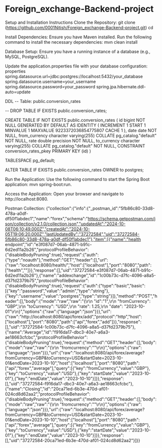 # Foreign_exchange-Backend-project
Setup and Installation Instructions
Clone the Repository: git clone (https://github.com/0001Nitish/Foreign_exchange-Backend-project.git) cd

Install Dependencies: Ensure you have Maven installed. Run the following command to install the necessary dependencies: mvn clean install

Database Setup:
Ensure you have a running instance of a database (e.g., MySQL, PostgreSQL).

Update the application.properties file with your database configuration: properties 
spring.datasource.url=jdbc:postgres://localhost:5432/your_database
spring.datasource.username=your_username 
spring.datasource.password=your_password 
spring.jpa.hibernate.ddl-auto=update

DDL
-- Table: public.conversion_rates

-- DROP TABLE IF EXISTS public.conversion_rates;

CREATE TABLE IF NOT EXISTS public.conversion_rates
(
    id bigint NOT NULL GENERATED BY DEFAULT AS IDENTITY ( INCREMENT 1 START 1 MINVALUE 1 MAXVALUE 9223372036854775807 CACHE 1 ),
    date date NOT NULL,
    from_currency character varying(255) COLLATE pg_catalog."default" NOT NULL,
    rate double precision NOT NULL,
    to_currency character varying(255) COLLATE pg_catalog."default" NOT NULL,
    CONSTRAINT conversion_rates_pkey PRIMARY KEY (id)
)

TABLESPACE pg_default;

ALTER TABLE IF EXISTS public.conversion_rates
    OWNER to postgres;

Run the Application: Use the following command to start the Spring Boot application: mvn spring-boot:run.

Access the Application: Open your browser and navigate to http://localhost:8080.

Postman Collection: {"collection":{"info":{"_postman_id":"5fb86c80-33d8-478a-a0df-df50f1abdec1","name":"forex","schema":"https://schema.getpostman.com/json/collection/v2.1.0/collection.json","updatedAt":"2024-10-08T06:10:49.000Z","createdAt":"2024-10-05T19:06:20.000Z","lastUpdatedBy":"37272584","uid":"37272584-5fb86c80-33d8-478a-a0df-df50f1abdec1"},"item":[{"name":"health endpoint","id":"e3f087d7-06ab-4871-b91c-6d2ed11a2b26","protocolProfileBehavior":{"disableBodyPruning":true},"request":{"auth":{"type":"noauth"},"method":"GET","header":[],"url":{"raw":"localhost:8080/health/","host":["localhost"],"port":"8080","path":["health",""]}},"response":[],"uid":"37272584-e3f087d7-06ab-4871-b91c-6d2ed11a2b26"},{"name":"addexchange","id":"1c00b73c-d7fc-4096-a8a5-d37fd2379b75","protocolProfileBehavior":{"disableBodyPruning":true},"request":{"auth":{"type":"basic","basic":[{"key":"password","value":"admin","type":"string"},{"key":"username","value":"postgres","type":"string"}]},"method":"POST","header":[],"body":{"mode":"raw","raw":"{\r\n    \"id\":\"1\",\r\n    \"fromCurrency\": \"GBP\",\r\n    \"toCurrency\": \"USD\",\r\n    \"rate\": 1.25,\r\n    \"date\": \"2023-10-01\"\r\n}","options":{"raw":{"language":"json"}}},"url":{"raw":"http://localhost:8080/api/forex/add","protocol":"http","host":["localhost"],"port":"8080","path":["api","forex","add"]}},"response":[],"uid":"37272584-1c00b73c-d7fc-4096-a8a5-d37fd2379b75"},{"name":"Average","id":"f916da17-dbc3-40e7-a6a3-ae18663cfcbc","protocolProfileBehavior":{"disableBodyPruning":true},"request":{"method":"GET","header":[],"body":{"mode":"raw","raw":"{\r\n    \"fromcurrency\":\"\"\r\n}","options":{"raw":{"language":"json"}}},"url":{"raw":"localhost:8080/api/forex/average?fromCurrency=GBP&toCurrency=USD&startDate=2023-10-01&endDate=2023-10-10","host":["localhost"],"port":"8080","path":["api","forex","average"],"query":[{"key":"fromCurrency","value":"GBP"},{"key":"toCurrency","value":"USD"},{"key":"startDate","value":"2023-10-01"},{"key":"endDate","value":"2023-10-10"}]}},"response":[],"uid":"37272584-f916da17-dbc3-40e7-a6a3-ae18663cfcbc"},{"name":"Closing","id":"20ca71ed-6b3e-470d-af01-024cd8d62aa2","protocolProfileBehavior":{"disableBodyPruning":true},"request":{"method":"GET","header":[],"body":{"mode":"raw","raw":"{\r\n    \"fromcurrency\":\"\"\r\n}","options":{"raw":{"language":"json"}}},"url":{"raw":"localhost:8080/api/forex/average?fromCurrency=GBP&toCurrency=USD&startDate=2023-10-01&endDate=2023-10-10","host":["localhost"],"port":"8080","path":["api","forex","average"],"query":[{"key":"fromCurrency","value":"GBP"},{"key":"toCurrency","value":"USD"},{"key":"startDate","value":"2023-10-01"},{"key":"endDate","value":"2023-10-10"}]}},"response":[],"uid":"37272584-20ca71ed-6b3e-470d-af01-024cd8d62aa2"}]}}

